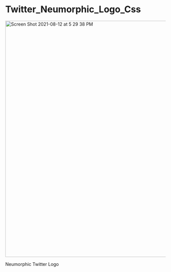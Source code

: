 # Twitter_Neumorphic_Logo_Css
<img width="742" alt="Screen Shot 2021-08-12 at 5 29 38 PM" src="https://user-images.githubusercontent.com/73933669/129193109-3f2f138a-0486-4e97-979f-a05bb0c4ebb2.png">

Neumorphic Twitter Logo

